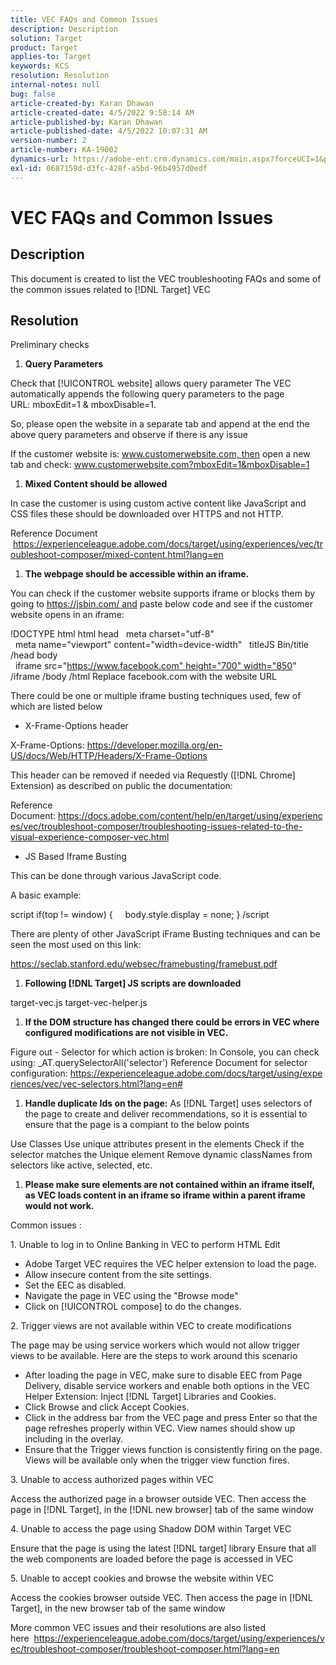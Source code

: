 ```yaml
---
title: VEC FAQs and Common Issues
description: Description
solution: Target
product: Target
applies-to: Target
keywords: KCS
resolution: Resolution
internal-notes: null
bug: false
article-created-by: Karan Dhawan
article-created-date: 4/5/2022 9:58:14 AM
article-published-by: Karan Dhawan
article-published-date: 4/5/2022 10:07:31 AM
version-number: 2
article-number: KA-19002
dynamics-url: https://adobe-ent.crm.dynamics.com/main.aspx?forceUCI=1&pagetype=entityrecord&etn=knowledgearticle&id=d85d96e3-c6b4-ec11-983f-000d3a5d0d73
exl-id: 0687159d-d3fc-428f-a5bd-96b4957d0edf
---
```

# VEC FAQs and Common Issues

## Description


This document is created to list the VEC troubleshooting FAQs and some of the common issues related to [!DNL Target] VEC


## Resolution


Preliminary checks

1. <b>Query Parameters</b>


Check that [!UICONTROL website] allows query parameter
The VEC automatically appends the following query parameters to the page URL: mboxEdit=1 & mboxDisable=1.

So, please open the website in a separate tab and append at the end the above query parameters and observe if there is any issue

If the customer website is: www.customerwebsite.com, then open a new tab and check: www.customerwebsite.com?mboxEdit=1&mboxDisable=1

1. <b>Mixed Content should be allowed</b>


In case the customer is using custom active content like JavaScript and CSS files these should be downloaded over HTTPS and not HTTP.

Reference Document  https://experienceleague.adobe.com/docs/target/using/experiences/vec/troubleshoot-composer/mixed-content.html?lang=en

1. <b>The webpage should be accessible within an iframe.</b>


You can check if the customer website supports iframe or blocks them by going to https://jsbin.com/ and paste below code and see if the customer website opens in an iframe:

!DOCTYPE html
html
head
  meta charset="utf-8"
  meta name="viewport" content="width=device-width"
  titleJS Bin/title
/head
body
  iframe src="https://www.facebook.com" height="700" width="850" /iframe
/body
/html
Replace facebook.com with the website URL

There could be one or multiple iframe busting techniques used, few of which are listed below

- X-Frame-Options header


X-Frame-Options: https://developer.mozilla.org/en-US/docs/Web/HTTP/Headers/X-Frame-Options

This header can be removed if needed via Requestly ([!DNL Chrome] Extension) as described on public the documentation: 

Reference Document: https://docs.adobe.com/content/help/en/target/using/experiences/vec/troubleshoot-composer/troubleshooting-issues-related-to-the-visual-experience-composer-vec.html

- JS Based Iframe Busting


This can be done through various JavaScript code.

A basic example:

script
if(top != window) &lbrace;
    body.style.display = none;
&rbrace;
/script


There are plenty of other JavaScript iFrame Busting techniques and can be seen the most used on this link:

https://seclab.stanford.edu/websec/framebusting/framebust.pdf

1. <b>Following [!DNL Target] JS scripts are downloaded</b>


target-vec.js
target-vec-helper.js

1. <b>If the DOM structure has changed there could be errors in VEC where configured modifications are not visible in VEC.</b>


Figure out - Selector for which action is broken: In Console, you can check using: _AT.querySelectorAll('selector')
Reference Document for selector configuration: https://experienceleague.adobe.com/docs/target/using/experiences/vec/vec-selectors.html?lang=en#

1. <b>Handle duplicate Ids on the page:</b> As [!DNL Target] uses selectors of the page to create and deliver recommendations, so it is essential to ensure that the page is a compiant to the below points


Use Classes
Use unique attributes present in the elements
Check if the selector matches the Unique element
Remove dynamic classNames from selectors like active, selected, etc.

1. <b>Please make sure elements are not contained within an iframe itself, as VEC loads content in an iframe so iframe within a parent iframe would not work.</b>


Common issues :

1. Unable to log in to Online Banking in VEC to perform HTML Edit

- Adobe Target VEC requires the VEC helper extension to load the page.
- Allow insecure content from the site settings.
- Set the EEC as disabled.
- Navigate the page in VEC using the "Browse mode"
- Click on [!UICONTROL compose] to do the changes.


&#x200B;2. Trigger views are not available within VEC to create modifications

The page may be using service workers which would not allow trigger views to be available. Here are the steps to work around this scenario

- After loading the page in VEC, make sure to disable EEC from Page Delivery, disable service workers and enable both options in the VEC Helper Extension: Inject [!DNL Target] Libraries and Cookies.
- Click Browse and click Accept Cookies.
- Click in the address bar from the VEC page and press Enter so that the page refreshes properly within VEC. View names should show up including in the overlay.
- Ensure that the Trigger views function is consistently firing on the page. Views will be available only when the trigger view function fires.


&#x200B;3. Unable to access authorized pages within VEC

Access the authorized page in a browser outside VEC. Then access the page in [!DNL Target], in the [!DNL new browser] tab of the same window 

&#x200B;4. Unable to access the page using Shadow DOM within Target VEC

Ensure that the page is using the latest [!DNL target] library
Ensure that all the web components are loaded before the page is accessed in VEC

&#x200B;5. Unable to accept cookies and browse the website within VEC

Access the cookies browser outside VEC. Then access the page in [!DNL Target], in the new browser tab of the same window 



More common VEC issues and their resolutions are also listed here  https://experienceleague.adobe.com/docs/target/using/experiences/vec/troubleshoot-composer/troubleshoot-composer.html?lang=en
